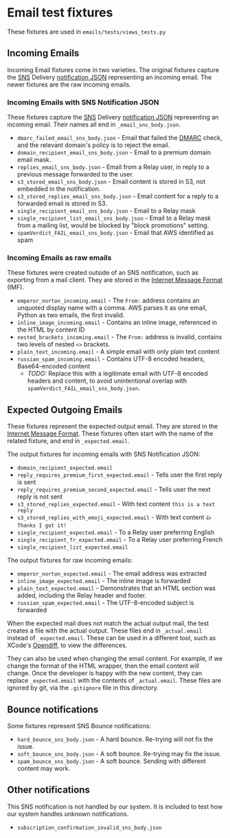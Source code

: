 # Email test fixtures

These fixtures are used in `emails/tests/views_tests.py`

## Incoming Emails

Incoming Email fixtures come in two varieties. The original fixtures capture the [SNS][]
Delivery [notification JSON][] representing an incoming email. The newer fixtures are
the raw incoming emails.

[notification JSON]: https://docs.aws.amazon.com/ses/latest/dg/notification-contents.html
[SNS]: https://aws.amazon.com/sns/

### Incoming Emails with SNS Notification JSON

These fixtures capture the [SNS][] Delivery [notification JSON][] representing an
incoming email. Their names all end in `_email_sns_body.json`.

- `dmarc_failed_email_sns_body.json` - Email that failed the [DMARC][] check,
  and the relevant domain's policy is to reject the email.
- `domain_recipient_email_sns_body.json` - Email to a premium domain email mask.
- `replies_email_sns_body.json` - Email from a Relay user, in reply to a previous
  message forwarded to the user.
- `s3_stored_email_sns_body.json` - Email content is stored in S3, not embedded in the
  notification.
- `s3_stored_replies_email_sns_body.json` - Email content for a reply to a forwarded
  email is stored in S3.
- `single_recipient_email_sns_body.json` - Email to a Relay mask
- `single_recipient_list_email_sns_body.json` - Email to a Relay mask from a mailing
  list, would be blocked by "block promotions" setting.
- `spamVerdict_FAIL_email_sns_body.json` - Email that AWS identified as spam

[DMARC]: https://en.wikipedia.org/wiki/DMARC

### Incoming Emails as raw emails

These fixtures were created outside of an SNS notification, such as exporting from a
mail client. They are stored in the [Internet Message Format][] (IMF).

- `emperor_norton_incoming.email` - The `From:` address contains an unquoted display name
  with a comma. AWS parses it as one email, Python as two emails, the first invalid.
- `inline_image_incoming.email` - Contains an inline image, referenced in the HTML by
  content ID
- `nested_brackets_incoming.email` - The `From:` address is invalid, contains two levels
  of nested `<>` brackets.
- `plain_text_incoming.email` - A simple email with only plain text content
- `russian_spam_incoming.email` - Contains UTF-8 encoded headers, Base64-encoded content
  - _TODO:_ Replace this with a legitimate email with UTF-8 encoded headers and
    content, to avoid unintentional overlap with
    `spamVerdict_FAIL_email_sns_body.json`.

[Internet Message Format]: https://datatracker.ietf.org/doc/html/rfc5322

## Expected Outgoing Emails

These fixtures represent the expected output email. They are stored in the
[Internet Message Format][]. These fixtures often start with the name of the related
fixture, and end in `_expected.email`.

The output fixtures for incoming emails with SNS Notification JSON:

- `domain_recipient_expected.email`
- `reply_requires_premium_first_expected.email` - Tells user the first reply is sent
- `reply_requires_premium_second_expected.email` - Tells user the next reply is not sent
- `s3_stored_replies_expected.email` - With text content `this is a text reply`
- `s3_stored_replies_with_emoji_expected.email` - With text content `👍 Thanks I got it!`
- `single_recipient_expected.email` - To a Relay user preferring English
- `single_recipient_fr_expected.email` - To a Relay user preferring French
- `single_recipient_list_expected.email`

The output fixtures for raw incoming emails:

- `emperor_norton_expected.email` - The email address was extracted
- `inline_image_expected.email` - The inline image is forwarded
- `plain_text_expected.email` - Demonstrates that an HTML section was added, including
  the Relay header and footer.
- `russian_spam_expected.email` - The UTF-8-encoded subject is forwarded

When the expected mail does not match the actual output mail, the test creates a file
with the actual output. These files end in `_actual.email` instead of `_expected.email`.
These can be used in a different tool, such as XCode's [Opendiff][], to view the
differences.

They can also be used when changing the email content. For example, if we change the
format of the HTML wrapper, then the email content will change. Once the developer is
happy with the new content, they can replace `_expected.email` with the contents of
`_actual.email`. These files are ignored by git, via the `.gitignore` file in this
directory.

[Opendiff]: https://keith.github.io/xcode-man-pages/opendiff.1.html

## Bounce notifications

Some fixtures represent SNS Bounce notifications:

- `hard_bounce_sns_body.json` - A hard bounce. Re-trying will not fix the issue.
- `soft_bounce_sns_body.json` - A soft bounce. Re-trying may fix the issue.
- `spam_bounce_sns_body.json` - A soft bounce. Sending with different content may work.

## Other notifications

This SNS notification is not handled by our system. It is included to test how our
system handles unknown notifications.

- `subscription_confirmation_invalid_sns_body.json`
